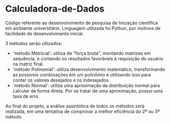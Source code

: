 # Calculadora-de-Dados
Código referente ao desenvolvimento de pesquisa de Iniciação científica em ambiente universitário.
Linguagem utilizada foi Python, por motivos de facilidade de desenvolvimento inicial.

3 métodos serão utlizados:
  - 'método Matricial': utiliza de "força bruta", montando matrizes em sequência, e contando os resultados favoráveis à requisição do usuário na matriz final.
  - 'método Polinomial': utiliza desenvolvimento matemático, transformando as possíveis combinações em um polinômio e utilizando isso para contar os valores desejados e os indesejados.
  - 'método Normal': utiliza uma aproximação da distribuição normal para calcular de forma direta. Por se tratar de uma aproximação, possui uma taxa de erro.

Ao final do projeto, a análise assintótica de todos os métodos será realizada, em uma tentativa de comprovar a melhor eficiência do 2º ou 3º método.
